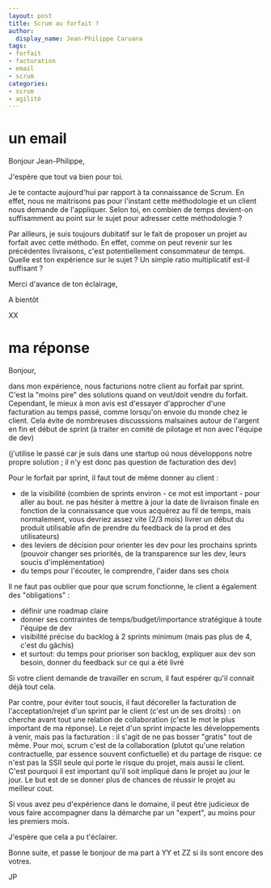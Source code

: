 ```yaml
---
layout: post
title: Scrum au forfait ?
author:
  display_name: Jean-Philippe Caruana
tags:
- forfait
- facturation
- email
- scrum
categories:
- scrum
- agilité
---
```


# un email
Bonjour Jean-Philippe,

J'espère que tout va bien pour toi.

Je te contacte aujourd'hui par rapport à ta connaissance de Scrum. En effet, nous ne maitrisons pas pour l'instant cette méthodologie et un client nous demande de l'appliquer.
Selon toi, en combien de temps devient-on suffisamment au point sur le sujet pour adresser cette méthodologie ?

Par ailleurs, je suis toujours dubitatif sur le fait de proposer un projet au forfait avec cette méthodo. En effet, comme on peut revenir sur les précédentes livraisons, c'est potentiellement consommateur de temps. Quelle est ton expérience sur le sujet ? Un simple ratio multiplicatif est-il suffisant ?

Merci d'avance de ton éclairage,

A bientôt

XX

# ma réponse

Bonjour,

dans mon expérience, nous facturions notre client au forfait par sprint. C'est la "moins pire" des solutions quand on veut/doit vendre du forfait. Cependant, le mieux à mon avis est d'essayer d'approcher d'une facturation au temps passé, comme lorsqu'on envoie du monde chez le client. Cela évite de nombreuses discusssions malsaines autour de l'argent en fin et début de sprint (à traiter en comité de pilotage et non avec l'équipe de dev)

(j'utilise le passé car je suis dans une startup oú nous développons notre propre solution ; il n'y est donc pas question de facturation des dev)

Pour le forfait par sprint, il faut tout de même donner au client :

- de la visibilité (combien de sprints environ - ce mot est important - pour aller au bout. ne pas hésiter à mettre à jour la date de livraison finale en fonction de la connaissance que vous acquérez au fil de temps, mais normalement, vous devriez assez vite (2/3 mois) livrer un début du produit utilisable afin de prendre du feedback de la prod et des utilisateurs)
- des leviers de décision pour orienter les dev pour les prochains sprints (pouvoir changer ses priorités, de la transparence sur les dev, leurs soucis d'implémentation)
- du temps pour l'écouter, le comprendre, l'aider dans ses choix

Il ne faut pas oublier que pour que scrum fonctionne, le client a également des "obligations" :

- définir une roadmap claire
- donner ses contraintes de temps/budget/importance stratégique à toute l'équipe de dev
- visibilité précise du backlog à 2 sprints minimum (mais pas plus de 4, c'est du gâchis)
- et surtout: du temps pour prioriser son backlog, expliquer aux dev son besoin, donner du feedback sur ce qui a été livré

Si votre client demande de travailler en scrum, il faut espérer qu'il connait déjà tout cela.

Par contre, pour éviter tout soucis, il faut décoreller la facturation de l'acceptation/rejet d'un sprint par le client (c'est un de ses droits) : on cherche avant tout une relation de collaboration (c'est le mot le plus important de ma réponse). Le rejet d'un sprint impacte les développements à venir, mais pas la facturation : il s'agit de ne pas bosser "gratis" tout de même. Pour moi, scrum c'est de la collaboration (plutot qu'une relation contractuelle, par essence souvent confictuelle) et du partage de risque: ce n'est pas la SSII seule qui porte le risque du projet, mais aussi le client. C'est pourquoi il est important qu'il soit impliqué dans le projet au jour le jour. Le but est de se donner plus de chances de réussir le projet au meilleur cout.

Si vous avez peu d'expérience dans le domaine, il peut être judicieux de vous faire accompagner dans la démarche par un "expert", au moins pour les premiers mois.

J'espère que cela a pu t'éclairer.

Bonne suite, et passe le bonjour de ma part à YY et ZZ si ils sont encore des votres.

JP

